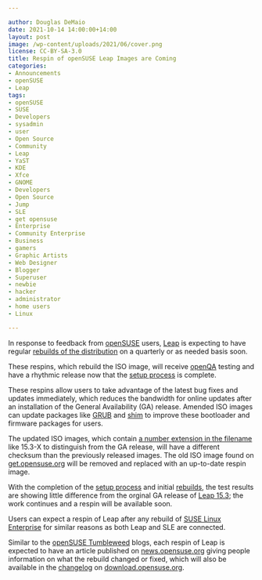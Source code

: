 ```yaml
---

author: Douglas DeMaio
date: 2021-10-14 14:00:00+14:00
layout: post
image: /wp-content/uploads/2021/06/cover.png 
license: CC-BY-SA-3.0
title: Respin of openSUSE Leap Images are Coming
categories:
- Announcements
- openSUSE
- Leap
tags:
- openSUSE
- SUSE
- Developers
- sysadmin
- user
- Open Source
- Community
- Leap
- YaST
- KDE
- Xfce
- GNOME
- Developers
- Open Source
- Jump
- SLE
- get opensuse
- Enterprise
- Community Enterprise
- Business
- gamers
- Graphic Artists
- Web Designer
- Blogger
- Superuser
- newbie
- hacker
- administrator
- home users
- Linux

---
```


In response to feedback from [openSUSE](https://www.opensuse.org/) users, [Leap](https://get.opensuse.org/leap/) is expecting to have regular [rebuilds of the distribution](https://openqa.opensuse.org/group_overview/88) on a quarterly or as needed basis soon. 

These respins, which rebuild the ISO image, will receive [openQA](https://openqa.opensuse.org/group_overview/88) testing and have a rhythmic release now that the [setup process](https://github.com/openSUSE/openSUSE-release-process/issues/104) is complete. 

These respins allow users to take advantage of the latest bug fixes and updates immediately, which reduces the bandwidth for online updates after an installation of the General Availability (GA) release. Amended ISO images can update packages like [GRUB](https://www.gnu.org/software/grub/) and [shim](https://github.com/rhboot/shim) to improve these bootloader and firmware packages for users.

The updated ISO images, which contain [a number extension in the filename](https://build.opensuse.org/package/binaries/openSUSE:Leap:15.3:Update:Respin/000product:Leap-dvd5-dvd-aarch64/images) like 15.3-X to distinguish from the GA release, will have a different checksum than the previously released images. The old ISO image found on [get.opensuse.org](https://get.opensuse.org/) will be removed and replaced with an up-to-date respin image.

With the completion of the [setup process](https://github.com/openSUSE/openSUSE-release-process/issues/104) and initial [rebuilds](https://build.opensuse.org/package/binaries/openSUSE:Leap:15.3:Update:Respin/000product:Leap-dvd5-dvd-aarch64/images), the test results are showing little difference from the orginal GA release of [Leap 15.3](https://get.opensuse.org/leap/); the work continues and a respin will be available soon. 

Users can expect a respin of Leap after any rebuild of [SUSE Linux Enterprise](https://www.suse.com/products/server/) for similar reasons as both Leap and SLE are connected.

Similar to the [openSUSE Tumbleweed](https://get.opensuse.org/tumbleweed/) blogs, each respin of Leap is expected to have an article published on [news.opensuse.org](https://news.opensuse.org/) giving people information on what the rebuild changed or fixed, which will also be available in the [changelog](http://download.opensuse.org/distribution/leap/15.3/ChangeLogs/) on [download.opensuse.org](http://download.opensuse.org/).
